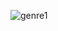 ![genre1](https://user-images.githubusercontent.com/98634205/177039188-c6c16f5d-fafe-4224-bf91-52bcdafe4b55.jpg)

